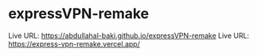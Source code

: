 # expressVPN-remake

Live URL:  https://abdullahal-baki.github.io/expressVPN-remake
Live URL: https://express-vpn-remake.vercel.app/
